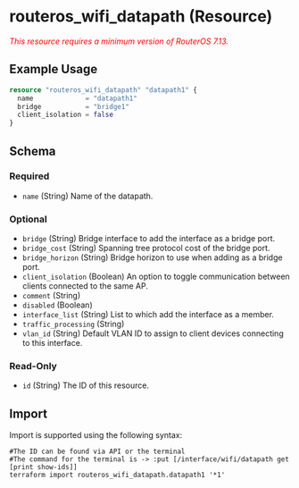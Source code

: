 # routeros_wifi_datapath (Resource)
*<span style="color:red">This resource requires a minimum version of RouterOS 7.13.</span>*

## Example Usage
```terraform
resource "routeros_wifi_datapath" "datapath1" {
  name             = "datapath1"
  bridge           = "bridge1"
  client_isolation = false
}
```

<!-- schema generated by tfplugindocs -->
## Schema

### Required

- `name` (String) Name of the datapath.

### Optional

- `bridge` (String) Bridge interface to add the interface as a bridge port.
- `bridge_cost` (String) Spanning tree protocol cost of the bridge port.
- `bridge_horizon` (String) Bridge horizon to use when adding as a bridge port.
- `client_isolation` (Boolean) An option to toggle communication between clients connected to the same AP.
- `comment` (String)
- `disabled` (Boolean)
- `interface_list` (String) List to which add the interface as a member.
- `traffic_processing` (String)
- `vlan_id` (String) Default VLAN ID to assign to client devices connecting to this interface.

### Read-Only

- `id` (String) The ID of this resource.

## Import
Import is supported using the following syntax:
```shell
#The ID can be found via API or the terminal
#The command for the terminal is -> :put [/interface/wifi/datapath get [print show-ids]]
terraform import routeros_wifi_datapath.datapath1 '*1'
```
